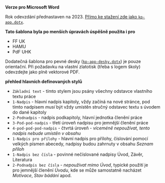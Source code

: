 **Verze pro Microsoft Word**

Rok odevzdání přednastaven na 2023. [Přímo ke stažení zde jako
`kp-app.dotx`](./kp-app.dotx?raw=true).

**Tato šablona byla po menších úpravách úspěšně použita i&nbsp;pro**
* FF UK
* HAMU
* PdF UHK

Dodatečná šablona pro pevné desky ([`kp-app-desky.dotx`](./kp-app-desky?raw=true)) je
pouze orientační. Při&nbsp;požadavku na&nbsp;vlastní zlatotisk (třeba
s&nbsp;logem školy) odevzdejte jako plně vektorové PDF.

**přehled hlavních definovaných stylů**

* `Základní text` - tímto stylem jsou psány všechny odstavce vlastního textu
práce
* `1-Nadpis` - hlavní nadpis kapitoly, vždy začíná na nové stránce, pod tímto
nadpisem *musí* být vždy umístěn stručný odstavec textu s&nbsp;úvodem do dané
kapitoly
* `2-Podnadpis` - nadpis podkapitoly, hlavní jednotka členění práce
* `3-Pod-pod-nadpis` - třetí úroveň nadpisu pro&nbsp;jemnější členění práce
* `4-pod-pod-pod-nadpis` - čtvrtá úroveň - *víceméně nepoužívat, tento nadpis
nebude umístěn v&nbsp;obsahu*
* `1-Nadpis pro přílohy` - hlavní nadpis pro přílohy, číslování pomocí velkých
písmen abecedy, nadpisy budou zahrnuty v&nbsp;obsahu *Seznam příloh*
* `1-Nadpis bez čísla` - povinné nečíslované nadpisy Úvod, Závěr, Literatura
* `2-Podnadpis bez čísla` - *nepoužívat mimo Úvod*, typické použití je
pro&nbsp;jemnější členění *Úvodu*, kde se může samostatně nacházet *Motivace*,
*Stav bádání* apod.
